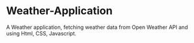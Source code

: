 # Weather-Application
A Weather application, fetching weather data from Open Weather API and using Html, CSS, Javascript.
